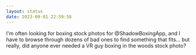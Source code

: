 ```yaml
---
layout: status
date: 2023-09-01 22:59:58
---
```


I'm often looking for boxing stock photos for
@ShadowBoxingApp, and I have to browse through dozens of bad ones to find something that fits... but really, did anyone ever needed a VR guy boxing in the woods stock photo?
